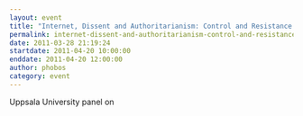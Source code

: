 ```yaml
---
layout: event
title: "Internet, Dissent and Authoritarianism: Control and Resistance in an Era of Social Media"
permalink: internet-dissent-and-authoritarianism-control-and-resistance-era-social-media
date: 2011-03-28 21:19:24
startdate: 2011-04-20 10:00:00
enddate: 2011-04-20 12:00:00
author: phobos
category: event
---
```


Uppsala University panel on
